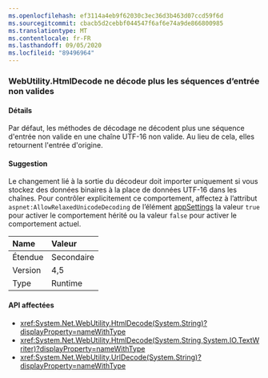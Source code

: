 ```yaml
---
ms.openlocfilehash: ef3114a4eb9f62030c3ec36d3b463d07ccd59f6d
ms.sourcegitcommit: cbacb5d2cebbf044547f6af6e74a9de866800985
ms.translationtype: MT
ms.contentlocale: fr-FR
ms.lasthandoff: 09/05/2020
ms.locfileid: "89496964"
---
```

### <a name="webutilityhtmldecode-no-longer-decodes-invalid-input-sequences"></a>WebUtility.HtmlDecode ne décode plus les séquences d’entrée non valides

#### <a name="details"></a>Détails

Par défaut, les méthodes de décodage ne décodent plus une séquence d'entrée non valide en une chaîne UTF-16 non valide. Au lieu de cela, elles retournent l'entrée d'origine.

#### <a name="suggestion"></a>Suggestion

Le changement lié à la sortie du décodeur doit importer uniquement si vous stockez des données binaires à la place de données UTF-16 dans les chaînes. Pour contrôler explicitement ce comportement, affectez à l’attribut <code>aspnet:AllowRelaxedUnicodeDecoding</code> de l’élément [appSettings](~/docs/framework/configure-apps/file-schema/appsettings/index.md) la valeur <code>true</code> pour activer le comportement hérité ou la valeur <code>false</code> pour activer le comportement actuel.

| Name    | Valeur       |
|:--------|:------------|
| Étendue   |Secondaire|
|Version|4,5|
|Type|Runtime

#### <a name="affected-apis"></a>API affectées

- <xref:System.Net.WebUtility.HtmlDecode(System.String)?displayProperty=nameWithType>
- <xref:System.Net.WebUtility.HtmlDecode(System.String,System.IO.TextWriter)?displayProperty=nameWithType>
- <xref:System.Net.WebUtility.UrlDecode(System.String)?displayProperty=nameWithType>

<!--

#### Affected APIs

- `M:System.Net.WebUtility.HtmlDecode(System.String)`
- `M:System.Net.WebUtility.HtmlDecode(System.String,System.IO.TextWriter)`
- `M:System.Net.WebUtility.UrlDecode(System.String)`

-->
